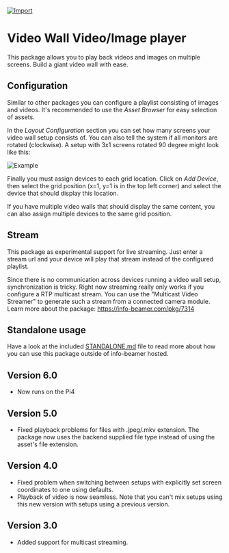 [![Import](https://cdn.infobeamer.com/s/img/import.png)](https://info-beamer.com/use?url=https://github.com/info-beamer/grid-player)

# Video Wall Video/Image player

This package allows you to play back videos and images on
multiple screens. Build a giant video wall with ease.

## Configuration

Similar to other packages you can configure a playlist
consisting of images and videos. It's recommended to use the
*Asset Browser* for easy selection of assets.

In the *Layout Configuration* section you can set how many
screens your video wall setup consists of. You can also tell
the system if all monitors are rotated (clockwise). A setup
with 3x1 screens rotated 90 degree might look like this:

![Example](example-3x1-rotated.jpg)

Finally you must assign devices to each grid location. Click
on *Add Device*, then select the grid position (x=1, y=1 is
in the top left corner) and select the device that should
display this location.

If you have multiple video walls that should display the
same content, you can also assign multiple devices to the
same grid position.

## Stream

This package as experimental support for live streaming.
Just enter a stream url and your device will play that
stream instead of the configured playlist.

Since there is no communication across devices running
a video wall setup, synchronization is tricky. Right now
streaming really only works if you configure a RTP multicast
stream. You can use the "Multicast Video Streamer" to
generate such a stream from a connected camera module.
Learn more about the package:
https://info-beamer.com/pkg/7314

## Standalone usage

Have a look at the included [STANDALONE.md](STANDALONE.md)
file to read more about how you can use this package outside
of info-beamer hosted.

## Version 6.0

 * Now runs on the Pi4

## Version 5.0

 * Fixed playback problems for files with .jpeg/.mkv extension. The package now uses the backend supplied file type instead
   of using the asset's file extension.

## Version 4.0

 * Fixed problem when switching between setups with explicitly set screen coordinates to one using defaults.
 * Playback of video is now seamless. Note that you can't mix setups using this new version with setups using a previous version.

## Version 3.0

 * Added support for multicast streaming.
